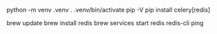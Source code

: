 python -m venv .venv
. .venv/bin/activate
pip -V
pip install celery[redis]


brew update
brew install redis
brew services start redis
redis-cli ping

